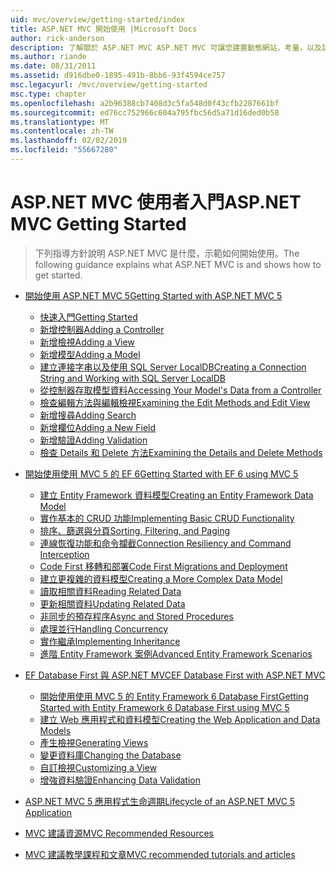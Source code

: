 ```yaml
---
uid: mvc/overview/getting-started/index
title: ASP.NET MVC 開始使用 |Microsoft Docs
author: rick-anderson
description: 了解關於 ASP.NET MVC ASP.NET MVC 可讓您建置動態網站，考量，以及該 g 以清楚分離關注的功能強大、 以模式為基礎的方式...
ms.author: riande
ms.date: 08/31/2011
ms.assetid: d916dbe0-1895-491b-8bb6-93f4594ce757
msc.legacyurl: /mvc/overview/getting-started
msc.type: chapter
ms.openlocfilehash: a2b96388cb7408d3c5fa548d0f43cfb2287661bf
ms.sourcegitcommit: ed76cc752966c604a795fbc56d5a71d16ded0b58
ms.translationtype: MT
ms.contentlocale: zh-TW
ms.lasthandoff: 02/02/2019
ms.locfileid: "55667280"
---
```

<a name="aspnet-mvc-getting-started"></a><span data-ttu-id="93335-103">ASP.NET MVC 使用者入門</span><span class="sxs-lookup"><span data-stu-id="93335-103">ASP.NET MVC Getting Started</span></span>
====================
> <span data-ttu-id="93335-104">下列指導方針說明 ASP.NET MVC 是什麼，示範如何開始使用。</span><span class="sxs-lookup"><span data-stu-id="93335-104">The following guidance explains what ASP.NET MVC is and shows how to get started.</span></span>


- [<span data-ttu-id="93335-105">開始使用 ASP.NET MVC 5</span><span class="sxs-lookup"><span data-stu-id="93335-105">Getting Started with ASP.NET MVC 5</span></span>](introduction/index.md)

    - [<span data-ttu-id="93335-106">快速入門</span><span class="sxs-lookup"><span data-stu-id="93335-106">Getting Started</span></span>](introduction/getting-started.md)
    - [<span data-ttu-id="93335-107">新增控制器</span><span class="sxs-lookup"><span data-stu-id="93335-107">Adding a Controller</span></span>](introduction/adding-a-controller.md)
    - [<span data-ttu-id="93335-108">新增檢視</span><span class="sxs-lookup"><span data-stu-id="93335-108">Adding a View</span></span>](introduction/adding-a-view.md)
    - [<span data-ttu-id="93335-109">新增模型</span><span class="sxs-lookup"><span data-stu-id="93335-109">Adding a Model</span></span>](introduction/adding-a-model.md)
    - [<span data-ttu-id="93335-110">建立連接字串以及使用 SQL Server LocalDB</span><span class="sxs-lookup"><span data-stu-id="93335-110">Creating a Connection String and Working with SQL Server LocalDB</span></span>](introduction/creating-a-connection-string.md)
    - [<span data-ttu-id="93335-111">從控制器存取模型資料</span><span class="sxs-lookup"><span data-stu-id="93335-111">Accessing Your Model's Data from a Controller</span></span>](introduction/accessing-your-models-data-from-a-controller.md)
    - [<span data-ttu-id="93335-112">檢查編輯方法與編輯檢視</span><span class="sxs-lookup"><span data-stu-id="93335-112">Examining the Edit Methods and Edit View</span></span>](introduction/examining-the-edit-methods-and-edit-view.md)
    - [<span data-ttu-id="93335-113">新增搜尋</span><span class="sxs-lookup"><span data-stu-id="93335-113">Adding Search</span></span>](introduction/adding-search.md)
    - [<span data-ttu-id="93335-114">新增欄位</span><span class="sxs-lookup"><span data-stu-id="93335-114">Adding a New Field</span></span>](introduction/adding-a-new-field.md)
    - [<span data-ttu-id="93335-115">新增驗證</span><span class="sxs-lookup"><span data-stu-id="93335-115">Adding Validation</span></span>](introduction/adding-validation.md)
    - [<span data-ttu-id="93335-116">檢查 Details 和 Delete 方法</span><span class="sxs-lookup"><span data-stu-id="93335-116">Examining the Details and Delete Methods</span></span>](introduction/examining-the-details-and-delete-methods.md)
- [<span data-ttu-id="93335-117">開始使用使用 MVC 5 的 EF 6</span><span class="sxs-lookup"><span data-stu-id="93335-117">Getting Started with EF 6 using MVC 5</span></span>](getting-started-with-ef-using-mvc/index.md)

    - [<span data-ttu-id="93335-118">建立 Entity Framework 資料模型</span><span class="sxs-lookup"><span data-stu-id="93335-118">Creating an Entity Framework Data Model</span></span>](getting-started-with-ef-using-mvc/creating-an-entity-framework-data-model-for-an-asp-net-mvc-application.md)
    - [<span data-ttu-id="93335-119">實作基本的 CRUD 功能</span><span class="sxs-lookup"><span data-stu-id="93335-119">Implementing Basic CRUD Functionality</span></span>](getting-started-with-ef-using-mvc/implementing-basic-crud-functionality-with-the-entity-framework-in-asp-net-mvc-application.md)
    - [<span data-ttu-id="93335-120">排序、篩選與分頁</span><span class="sxs-lookup"><span data-stu-id="93335-120">Sorting, Filtering, and Paging</span></span>](getting-started-with-ef-using-mvc/sorting-filtering-and-paging-with-the-entity-framework-in-an-asp-net-mvc-application.md)
    - [<span data-ttu-id="93335-121">連線恢復功能和命令攔截</span><span class="sxs-lookup"><span data-stu-id="93335-121">Connection Resiliency and Command Interception</span></span>](getting-started-with-ef-using-mvc/connection-resiliency-and-command-interception-with-the-entity-framework-in-an-asp-net-mvc-application.md)
    - [<span data-ttu-id="93335-122">Code First 移轉和部署</span><span class="sxs-lookup"><span data-stu-id="93335-122">Code First Migrations and Deployment</span></span>](getting-started-with-ef-using-mvc/migrations-and-deployment-with-the-entity-framework-in-an-asp-net-mvc-application.md)
    - [<span data-ttu-id="93335-123">建立更複雜的資料模型</span><span class="sxs-lookup"><span data-stu-id="93335-123">Creating a More Complex Data Model</span></span>](getting-started-with-ef-using-mvc/creating-a-more-complex-data-model-for-an-asp-net-mvc-application.md)
    - [<span data-ttu-id="93335-124">讀取相關資料</span><span class="sxs-lookup"><span data-stu-id="93335-124">Reading Related Data</span></span>](getting-started-with-ef-using-mvc/reading-related-data-with-the-entity-framework-in-an-asp-net-mvc-application.md)
    - [<span data-ttu-id="93335-125">更新相關資料</span><span class="sxs-lookup"><span data-stu-id="93335-125">Updating Related Data</span></span>](getting-started-with-ef-using-mvc/updating-related-data-with-the-entity-framework-in-an-asp-net-mvc-application.md)
    - [<span data-ttu-id="93335-126">非同步的預存程序</span><span class="sxs-lookup"><span data-stu-id="93335-126">Async and Stored Procedures</span></span>](getting-started-with-ef-using-mvc/async-and-stored-procedures-with-the-entity-framework-in-an-asp-net-mvc-application.md)
    - [<span data-ttu-id="93335-127">處理並行</span><span class="sxs-lookup"><span data-stu-id="93335-127">Handling Concurrency</span></span>](getting-started-with-ef-using-mvc/handling-concurrency-with-the-entity-framework-in-an-asp-net-mvc-application.md)
    - [<span data-ttu-id="93335-128">實作繼承</span><span class="sxs-lookup"><span data-stu-id="93335-128">Implementing Inheritance</span></span>](getting-started-with-ef-using-mvc/implementing-inheritance-with-the-entity-framework-in-an-asp-net-mvc-application.md)
    - [<span data-ttu-id="93335-129">進階 Entity Framework 案例</span><span class="sxs-lookup"><span data-stu-id="93335-129">Advanced Entity Framework Scenarios</span></span>](getting-started-with-ef-using-mvc/advanced-entity-framework-scenarios-for-an-mvc-web-application.md)
- [<span data-ttu-id="93335-130">EF Database First 與 ASP.NET MVC</span><span class="sxs-lookup"><span data-stu-id="93335-130">EF Database First with ASP.NET MVC</span></span>](database-first-development/index.md)

    - [<span data-ttu-id="93335-131">開始使用使用 MVC 5 的 Entity Framework 6 Database First</span><span class="sxs-lookup"><span data-stu-id="93335-131">Getting Started with Entity Framework 6 Database First using MVC 5</span></span>](database-first-development/setting-up-database.md)
    - [<span data-ttu-id="93335-132">建立 Web 應用程式和資料模型</span><span class="sxs-lookup"><span data-stu-id="93335-132">Creating the Web Application and Data Models</span></span>](database-first-development/creating-the-web-application.md)
    - [<span data-ttu-id="93335-133">產生檢視</span><span class="sxs-lookup"><span data-stu-id="93335-133">Generating Views</span></span>](database-first-development/generating-views.md)
    - [<span data-ttu-id="93335-134">變更資料庫</span><span class="sxs-lookup"><span data-stu-id="93335-134">Changing the Database</span></span>](database-first-development/changing-the-database.md)
    - [<span data-ttu-id="93335-135">自訂檢視</span><span class="sxs-lookup"><span data-stu-id="93335-135">Customizing a View</span></span>](database-first-development/customizing-a-view.md)
    - [<span data-ttu-id="93335-136">增強資料驗證</span><span class="sxs-lookup"><span data-stu-id="93335-136">Enhancing Data Validation</span></span>](database-first-development/enhancing-data-validation.md)
- [<span data-ttu-id="93335-137">ASP.NET MVC 5 應用程式生命週期</span><span class="sxs-lookup"><span data-stu-id="93335-137">Lifecycle of an ASP.NET MVC 5 Application</span></span>](lifecycle-of-an-aspnet-mvc-5-application.md)
- [<span data-ttu-id="93335-138">MVC 建議資源</span><span class="sxs-lookup"><span data-stu-id="93335-138">MVC Recommended Resources</span></span>](recommended-resources-for-mvc.md)
- [<span data-ttu-id="93335-139">MVC 建議教學課程和文章</span><span class="sxs-lookup"><span data-stu-id="93335-139">MVC recommended tutorials and articles</span></span>](mvc-learning-sequence.md)
